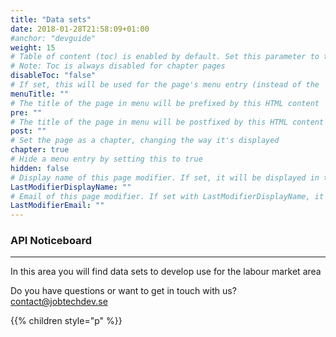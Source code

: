 ```yaml
---
title: "Data sets"
date: 2018-01-28T21:58:09+01:00
#anchor: "devguide"
weight: 15
# Table of content (toc) is enabled by default. Set this parameter to true to disable it.
# Note: Toc is always disabled for chapter pages
disableToc: "false"
# If set, this will be used for the page's menu entry (instead of the `title` attribute)
menuTitle: ""
# The title of the page in menu will be prefixed by this HTML content
pre: ""
# The title of the page in menu will be postfixed by this HTML content
post: ""
# Set the page as a chapter, changing the way it's displayed
chapter: true
# Hide a menu entry by setting this to true
hidden: false
# Display name of this page modifier. If set, it will be displayed in the footer.
LastModifierDisplayName: ""
# Email of this page modifier. If set with LastModifierDisplayName, it will be displayed in the footer
LastModifierEmail: ""
---
```

### API Noticeboard
<hr>



In this area you will find data sets to develop use for the labour market area

Do you have questions or want  to get in touch with us?  
<contact@jobtechdev.se>

{{% children style="p" %}}